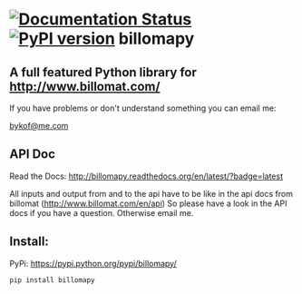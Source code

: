 [![Documentation Status](https://readthedocs.org/projects/billomapy/badge/?version=latest)](http://billomapy.readthedocs.org/en/latest/?badge=latest) [![PyPI version](https://badge.fury.io/py/billomapy.svg)](https://badge.fury.io/py/billomapy)
billomapy
===================

A full featured Python library for http://www.billomat.com/
----------

If you have problems or don't understand something you can email me:

bykof@me.com


API Doc
-------

Read the Docs: http://billomapy.readthedocs.org/en/latest/?badge=latest


All inputs and output from and to the api have to be like in the api docs from billomat (http://www.billomat.com/en/api)
So please have a look in the API docs if you have a question. Otherwise email me.


Install:
-------

PyPi: https://pypi.python.org/pypi/billomapy/

    pip install billomapy

